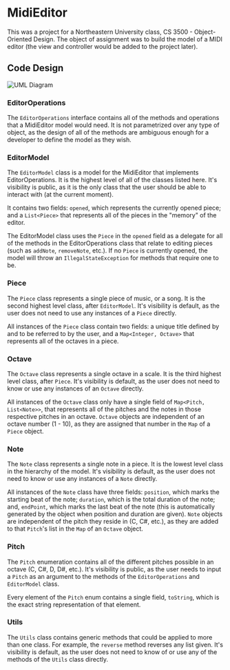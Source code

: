 # MidiEditor

This was a project for a Northeastern University class, CS 3500 - Object-Oriented Design. The object of assignment was to build the model of a MIDI editor (the view and controller would be added to the project later).

## Code Design

![UML Diagram](http://i.imgur.com/U59aou4.png "UML Diagram")

### EditorOperations
The `EditorOperations` interface contains all of the methods and operations that a MidiEditor model would need. It is not parametrized over any type of object, as the design of all of the methods are ambiguous enough for a developer to define the model as they wish.


### EditorModel
The `EditorModel` class is a model for the MidiEditor that implements EditorOperations. It is the highest level of all of the classes listed here. It's visibility is public, as it is the only class that the user should be able to interact with (at the current moment).

It contains two fields: `opened`, which represents the currently opened piece; and a `List<Piece>` that represents all of the pieces in the "memory" of the editor.

The EditorModel class uses the `Piece` in the `opened` field as a delegate for all of the methods in the EditorOperations class that relate to editing pieces (such as `addNote`, `removeNote`, etc.). If no `Piece` is currently opened, the model will throw an `IllegalStateException` for methods that require one to be.


### Piece
The `Piece` class represents a single piece of music, or a song. It is the second highest level class, after `EditorModel`. It's visibility is default, as the user does not need to use any instances of a `Piece` directly.

All instances of the `Piece` class contain two fields: a unique title defined by and to be referred to by the user, and a `Map<Integer, Octave>` that represents all of the octaves in a piece.


### Octave
The `Octave` class represents a single octave in a scale. It is the third highest level class, after `Piece`. It's visibility is default, as the user does not need to know or use any instances of an `Octave` directly.

All instances of the `Octave` class only have a single field of `Map<Pitch, List<Note>>`, that represents all of the pitches and the notes in those respective pitches in an octave. `Octave` objects are independent of an octave number (1 - 10), as they are assigned that number in the `Map` of a `Piece` object.


### Note
The `Note` class represents a single note in a piece. It is the lowest level class in the hierarchy of the model. It's visibility is default, as the user does not need to know or use any instances of a `Note` directly.

All instances of the `Note` class have three fields: `position`, which marks the starting beat of the note; `duration`, which is the total duration of the note; and, `endPoint`, which marks the last beat of the note (this is automatically generated by the object when position and duration are given). `Note` objects are independent of the pitch they reside in (C, C#, etc.), as they are added to that `Pitch`'s list in the `Map` of an `Octave` object.


### Pitch
The `Pitch` enumeration contains all of the different pitches possible in an octave (C, C#, D, D#, etc.). It's visibility is public, as the user needs to input a `Pitch` as an argument to the methods of the `EditorOperations` and `EditorModel` class.

Every element of the `Pitch` enum contains a single field, `toString`, which is the exact string representation of that element.


### Utils
The `Utils` class contains generic methods that could be applied to more than one class. For example, the `reverse` method reverses any list given. It's visibility is default, as the user does not need to know of or use any of the methods of the `Utils` class directly.

